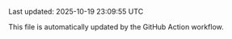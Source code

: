Last updated: 2025-10-19 23:09:55 UTC

This file is automatically updated by the GitHub Action workflow.
